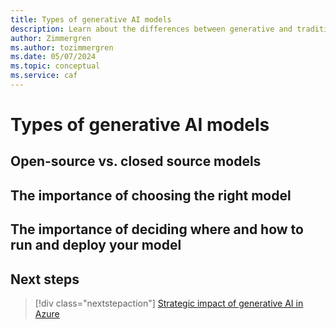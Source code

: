 ```yaml
---
title: Types of generative AI models
description: Learn about the differences between generative and traditional AI.
author: Zimmergren
ms.author: tozimmergren
ms.date: 05/07/2024
ms.topic: conceptual
ms.service: caf
---
```


# Types of generative AI models

## Open-source vs. closed source models

## The importance of choosing the right model

## The importance of deciding where and how to run and deploy your model

## Next steps

> [!div class="nextstepaction"]
> [Strategic impact of generative AI in Azure](./strategy.md)

